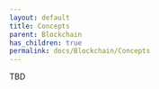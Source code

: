 ```yaml
---
layout: default
title: Concepts
parent: Blockchain
has_children: true
permalink: docs/Blockchain/Concepts
---
```


TBD
